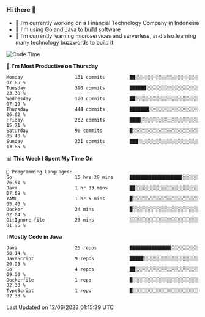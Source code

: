 ### Hi there 👋

<!--
**mazzama/mazzama** is a ✨ _special_ ✨ repository because its `README.md` (this file) appears on your GitHub profile.

Here are some ideas to get you started:

- 🔭 I’m currently working on ...
- 🌱 I’m currently learning ...
- 👯 I’m looking to collaborate on ...
- 🤔 I’m looking for help with ...
- 💬 Ask me about ...
- 📫 How to reach me: ...
- 😄 Pronouns: ...
- ⚡ Fun fact: ...
-->

- 🔭 I’m currently working on a Financial Technology Company in Indonesia
- :gun: I'm using Go and Java to build software
- 🌱 I’m currently learning microservices and serverless, and also learning many technology buzzwords to build it

<!--START_SECTION:waka-->
![Code Time](http://img.shields.io/badge/Code%20Time-2%2C730%20hrs%2052%20mins-blue)

📅 **I'm Most Productive on Thursday** 

```text
Monday                   131 commits         ██░░░░░░░░░░░░░░░░░░░░░░░   07.85 % 
Tuesday                  390 commits         ██████░░░░░░░░░░░░░░░░░░░   23.38 % 
Wednesday                120 commits         ██░░░░░░░░░░░░░░░░░░░░░░░   07.19 % 
Thursday                 444 commits         ███████░░░░░░░░░░░░░░░░░░   26.62 % 
Friday                   262 commits         ████░░░░░░░░░░░░░░░░░░░░░   15.71 % 
Saturday                 90 commits          █░░░░░░░░░░░░░░░░░░░░░░░░   05.40 % 
Sunday                   231 commits         ███░░░░░░░░░░░░░░░░░░░░░░   13.85 % 
```


📊 **This Week I Spent My Time On** 

```text
💬 Programming Languages: 
Go                       15 hrs 29 mins      ███████████████████░░░░░░   76.51 % 
Java                     1 hr 33 mins        ██░░░░░░░░░░░░░░░░░░░░░░░   07.69 % 
YAML                     1 hr 5 mins         █░░░░░░░░░░░░░░░░░░░░░░░░   05.40 % 
Docker                   24 mins             █░░░░░░░░░░░░░░░░░░░░░░░░   02.04 % 
GitIgnore file           23 mins             ░░░░░░░░░░░░░░░░░░░░░░░░░   01.95 % 
```

**I Mostly Code in Java** 

```text
Java                     25 repos            ███████████████░░░░░░░░░░   58.14 % 
JavaScript               9 repos             █████░░░░░░░░░░░░░░░░░░░░   20.93 % 
Go                       4 repos             ██░░░░░░░░░░░░░░░░░░░░░░░   09.30 % 
Dockerfile               1 repo              █░░░░░░░░░░░░░░░░░░░░░░░░   02.33 % 
TypeScript               1 repo              █░░░░░░░░░░░░░░░░░░░░░░░░   02.33 % 
```




 Last Updated on 12/06/2023 01:15:39 UTC
<!--END_SECTION:waka-->
